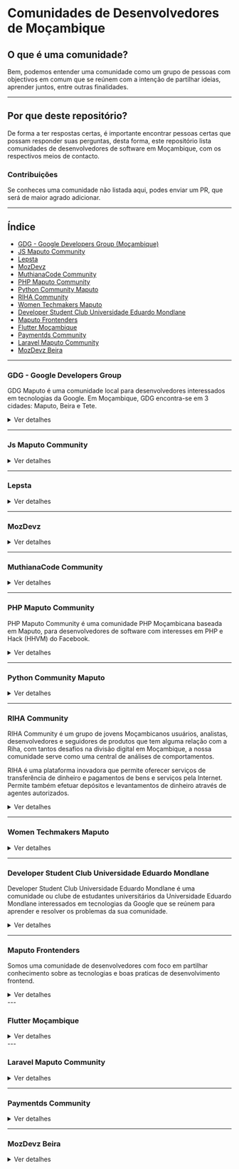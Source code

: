 # Comunidades de Desenvolvedores de Moçambique

## O que é uma comunidade?

Bem, podemos entender uma comunidade como um grupo de pessoas com objectivos
em comum que se reúnem com a intenção de partilhar ideias, aprender juntos, entre
outras finalidades.

---

## Por que deste repositório?

De forma a ter respostas certas, é importante encontrar pessoas certas que possam
responder suas perguntas, desta forma, este repositório lista comunidades de desenvolvedores
de software em Moçambique, com os respectivos meios de contacto.


### Contribuições
Se conheces uma comunidade não listada aqui, podes enviar um PR, que será de maior agrado adicionar.


---

## Índice

* [GDG - Google Developers Group (Moçambique)](#GDG---Google-Developers-Group)
* [JS Maputo Community](#Js-Maputo-Community)
* [Lepsta](#Lepsta)
* [MozDevz](#MozDevz)
* [MuthianaCode Community](#MuthianaCode-Community)
* [PHP Maputo Community](#PHP-Maputo-Community)
* [Python Community Maputo](#Python-Community-Maputo)
* [RIHA Community](#RIHA-Community)
* [Women Techmakers Maputo](#Women-Techmakers-Maputo)
* [Developer Student Club Universidade Eduardo Mondlane](#developer-student-club-universidade-eduardo-mondlane)
* [Maputo Frontenders](#Maputo-Frontenders)
* [Flutter Moçambique](#Flutter-Mocambique)
* [Paymentds Community](#Paymentds-Community)
* [Laravel Maputo Community](#Laravel-Maputo-Community)
* [MozDevz Beira](#MozDev-Beira)
---

### GDG - Google Developers Group

  GDG Maputo é uma comunidade local para desenvolvedores interessados em tecnologias da Google.
  Em Moçambique, GDG encontra-se em 3 cidades: Maputo, Beira e Tete.

<details>

  <summary>Ver detalhes</summary>
  Vias de Comunicação

  1. [Meetup (Maputo)](https://www.meetup.com/pt-BR/GDG-Maputo/)
  2. [Meetup (Beira)](https://www.meetup.com/pt-BR/Beira-GDG/)
  3. [Meetup (Tete)](https://www.meetup.com/pt-BR/GDG-TETE/)
  4. [Grupo do Facebook (Maputo)](https://pt-br.facebook.com/groups/gdgmaputo/)
  5. [Medium](https://medium.com/android-dev-moz)

</details>

---

### Js Maputo Community

<details>
  <summary>Ver detalhes</summary>
   Via de Comunicação

1. [Whatsapp](https://chat.whatsapp.com/1ZXaVqxGSM99MbMbnqPtur)

</details>

---

### Lepsta

<details>
  <summary>Ver detalhes</summary>
  Via de Comunicação

  1. [Meetup](https://www.meetup.com/pt-BR/Lepsta-Developers-Maputo/)


</details>

---

### MozDevz

<details>
  <summary>Ver detalhes</summary>
   Via de Comunicação

  1. [Facebook](https://www.facebook.com/mozdevz/)
  2. [Meetup](https://www.meetup.com/pt-BR/Mozdevz/)
  3. [Telegram](https://t.me/MozDevz)

</details>

---

### MuthianaCode Community

<details>
  <summary>Ver detalhes</summary>
   Via de Comunicação


1. [Facebook](https://www.facebook.com/muthianacode/)
2. [Whatsapp](https://chat.whatsapp.com/0Cm3XN6P6KNCAigPCJwpuo)
3. [Instagram](https://www.instagram.com/muthianacode/)


</details>

---

### PHP Maputo Community

  PHP Maputo Community é uma comunidade PHP Moçambicana baseada em Maputo, para desenvolvedores de
  software com interesses em PHP e Hack (HHVM) do Facebook.

<details>
  <summary>Ver detalhes</summary>
   Via de Comunicação

  1. [WhatsApp](https://chat.whatsapp.com/ILHtN728Hhp1St5Ag9eDji)

</details>

---

### Python Community Maputo

<details>
  <summary>Ver detalhes</summary>
   Via de Comunicação

1. [Whatsapp](https://chat.whatsapp.com/AtlP04I9rTL1GTbHPHKe3P)

</details>

---

### RIHA Community

  RIHA Community é um grupo de jovens Moçambicanos usuários, analistas,
  desenvolvedores e seguidores de produtos que tem alguma relação com a Riha,
  com tantos desafios na divisão digital em Moçambique,
  a nossa comunidade serve como uma central de análises de comportamentos.

  RIHA é uma plataforma inovadora que permite oferecer serviços
  de transferência de dinheiro e pagamentos de bens e serviços pela Internet.
  Permite também efetuar depósitos e levantamentos de dinheiro através de agentes autorizados.

<details>
  <summary>Ver detalhes</summary>
  Via de Comunicação

  1. [RIHA website](https://www.riha.co.mz)
  2. [WhatsApp](https://chat.whatsapp.com/DRNbVPySnZS5snQH6RgdH6)
</details>

---

### Women Techmakers Maputo

<details>
  <summary>Ver detalhes</summary>
   Via de Comunicação

1. [Whatsapp](https://chat.whatsapp.com/5LiLKX509TlBQwkSN1bXqH)
</details>

---

### Developer Student Club Universidade Eduardo Mondlane

Developer Student Club Universidade Eduardo Mondlane é uma comunidade ou clube de estudantes universitários da Universidade Eduardo Mondlane interessados em tecnologias da Google que se reúnem para aprender e resolver os problemas da sua comunidade.

<details>
  <summary>Ver detalhes</summary>
  Via de Comunicação

1. [DSC Community dev](https://dsc.community.dev/eduardo-mondlane-university/)
2. [Whatsapp](https://chat.whatsapp.com/GbffWZoduIV6N8Q41u25Ax)
3. [Twitter](https://twitter.com/dscuem)
4. [Instagram](https://www.instagram.com/dscuem/)
</details>


---
### Maputo Frontenders

Somos uma comunidade de desenvolvedores com foco em partilhar conhecimento sobre as tecnologias e boas praticas de desenvolvimento frontend.

<details>
  <summary>Ver detalhes</summary>
  Via de Comunicação

1. [ Maputo Frontenders Community ](https://bit.ly/MptFrontenders)
2. [Whatsapp](https://bit.ly/MFrontendersWhatsApp)
3. [Twitter](https://bit.ly/MFrontendersTwitter)
4. [Instagram](https://bit.ly/InstaMptFrontenders)
5. [LinkedIn](https://bit.ly/MFrontendersLinkedIn)
6. [YouTube](https://bit.ly/YTmptFrontenders)

</details>
---

### Flutter Moçambique

<details>
  <summary>Ver detalhes</summary>
  Via de Comunicação

1. [ Telegram ](https://t.me/FlutterMoz)
2. [Whatsapp](https://chat.whatsapp.com/LDCa69V6G6m2EPvHlLEjiz)

</details>
---

### Laravel Maputo Community

<details>
  <summary>Ver detalhes</summary>
  Via de Comunicação

1. [Whatsapp](https://chat.whatsapp.com/BBsDgZGoLZmBEyVXZS8fy2z)

</details>

---
### Paymentds Community

<details>
  <summary>Ver detalhes</summary>
  Via de Comunicação

1. [Whatsapp](https://chat.whatsapp.com/CsmpKskbaFK1dOzVhJXkGh)

</details>

---

### MozDevz Beira

<details>
  <summary>Ver detalhes</summary>
  Via de Comunicação

1. [Whatsapp](https://chat.whatsapp.com/HE0iKdQxFDNGC6FBzVdnz0)

---